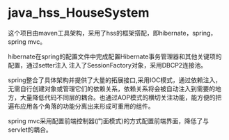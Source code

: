 # java_hss_HouseSystem
这个项目由maven工具架构，采用了hss的框架搭配，即hibernate，spring，spring mvc。

hibernate在spring的配置文件中完成配置Hibernate事务管理器和其他关键项的配置，通过setter注入 注入了SessionFactory对象，采用DBCP2连接池。

spring整合了具体架构并提供了大量的拓展接口,采用IOC模式，通过依赖注入，无需自行创建对象或管理它们的依赖关系，依赖关系将会被自动注入到需要的地方，大量降低代码不同层的耦合。也通过AOP模式的横切关注功能，能方便的把遍布应用各个角落的功能分离出来形成可重用的组件。

spring mvc采用配置前端控制器(门面模式)的方式配置前端界面，降低了与servlet的耦合。


